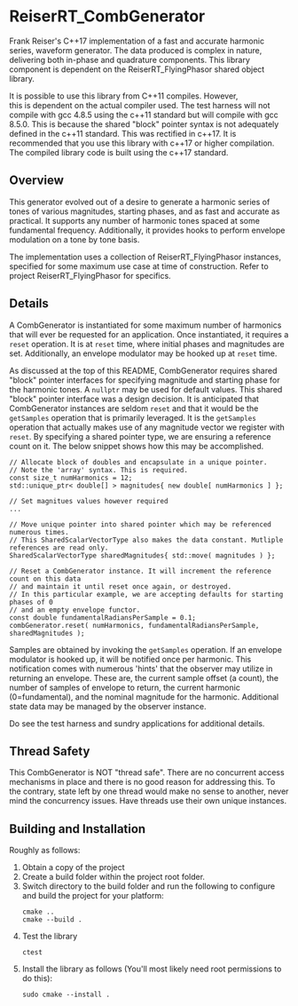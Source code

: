 # ReiserRT_CombGenerator

Frank Reiser's C++17 implementation of a fast and accurate harmonic series, waveform generator.
The data produced is complex in nature, delivering both in-phase and quadrature components.
This library component is dependent on the ReiserRT_FlyingPhasor shared object library.

It is possible to use this library from C++11 compiles. However,   
this is dependent on the actual compiler used. The test harness will not compile with
gcc 4.8.5 using the c++11 standard but will compile with gcc 8.5.0.
This is because the shared "block" pointer syntax is not adequately defined in the c++11 standard.
This was rectified in c++17. It is recommended that you use this library with c++17 or higher
compilation. The compiled library code is built using the c++17 standard.

## Overview

This generator evolved out of a desire to generate a harmonic series of tones
of various magnitudes, starting phases, and as fast and accurate as practical.
It supports any number of harmonic tones spaced at some fundamental frequency.
Additionally, it provides hooks to perform envelope modulation on a tone by tone basis.

The implementation uses a collection of ReiserRT_FlyingPhasor instances, specified for some maximum
use case at time of construction. Refer to project ReiserRT_FlyingPhasor for specifics.

## Details

A CombGenerator is instantiated for some maximum number of harmonics that will ever
be requested for an application. Once instantiated, it requires a `reset` operation.
It is at `reset` time, where initial phases and magnitudes are set. Additionally, an
envelope modulator may be hooked up at `reset` time.

As discussed at the top of this README, CombGenerator requires shared "block" pointer interfaces
for specifying magnitude and starting phase for the harmonic tones. A `nullptr` may be used for
default values. This shared "block" pointer interface was a design decision. It is anticipated that
CombGenerator instances are seldom `reset` and that it would be the `getSamples`
operation that is primarily leveraged. It is the `getSamples` operation
that actually makes use of any magnitude vector we register with `reset`.
By specifying a shared pointer type, we are ensuring a reference count on it.
The below snippet shows how this may be accomplished.

   ```
   // Allocate block of doubles and encapsulate in a unique pointer.
   // Note the 'array' syntax. This is required.
   const size_t numHarmonics = 12;
   std::unique_ptr< double[] > magnitudes{ new double[ numHarmonics ] };
   
   // Set magnitues values however required
   ...
   
   // Move unique pointer into shared pointer which may be referenced numerous times.
   // This SharedScalarVectorType also makes the data constant. Mutliple references are read only.
   SharedScalarVectorType sharedMagnitudes{ std::move( magnitudes ) };
   
   // Reset a CombGenerator instance. It will increment the reference count on this data
   // and maintain it until reset once again, or destroyed.
   // In this particular example, we are accepting defaults for starting phases of 0
   // and an empty envelope functor.
   const double fundamentalRadiansPerSample = 0.1;
   combGenerator.reset( numHarmonics, fundamentalRadiansPerSample, sharedMagnitudes );
   ```


Samples are obtained by invoking the `getSamples` operation. If an envelope modulator
is hooked up, it will be notified once per harmonic. This notification comes with
numerous 'hints' that the observer may utilize in returning an envelope. These are,
the current sample offset (a count), the number of samples of envelope to return,
the current harmonic (0=fundamental), and the nominal magnitude for the harmonic.
Additional state data may be managed by the observer instance.

Do see the test harness and sundry applications for additional details.

## Thread Safety
This CombGenerator is NOT "thread safe". There are no concurrent access mechanisms
in place and there is no good reason for addressing this. To the contrary,
state left by one thread would make no sense to another, never mind the concurrency issues.
Have threads use their own unique instances.

## Building and Installation
Roughly as follows:
1) Obtain a copy of the project
2) Create a build folder within the project root folder.
3) Switch directory to the build folder and run the following
   to configure and build the project for your platform:
   ```
   cmake ..
   cmake --build .
   ```
4) Test the library
   ```
   ctest
   ```
5) Install the library as follows (You'll most likely
   need root permissions to do this):
   ```
   sudo cmake --install .
   ```
